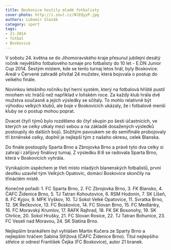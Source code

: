 ```yaml
---
title: Boskovice hostily mladé fotbalisty
cover-photo: http://i.zoul.cz/NlEQyyP.jpg
authors: Lubomír Slezák
category: sport
tags: 
- 21-2014
- fotbal
- Boskovice
---
```

V sobotu 24. května se do Jihomoravského kraje přesunul jubilejní desátý ročník největšího fotbalového turnaje pro fotbalisty do 10 let - E.ON Junior Cup 2014. Šestým místem, kde se tento turnaj letos hrál, byly Boskovice. Areál v Červené zahradě přivítal 24 mužstev, která bojovala o postup do velkého finále.

Novinkou letošního ročníku byl herní systém, který na fotbalová hřiště pustil mnohem víc hráčů než například v loňském roce. Za každý klub hrála dvě mužstva současně a jejich výsledky se sčítaly. To mohlo relativně být výhodou velkých klubů, ale boje v Boskovicích ukázaly, že i fotbalově menší kluby se o postup mohou poprat.

Dvacet čtyři týmů bylo rozděleno do čtyř skupin po šesti účastnících, ve kterých se celky utkaly mezi sebou a na základě dosažených výsledků postoupily do dalších bojů. Složitým pavoukem se do semifinále probojovaly tři brněnské celky, doplnil je nejlepší tým z našeho okresu, celek Blanska.

Do finále postoupily Sparta Brno a Zbrojovka Brno a právě tyto dva celky si zahrají i zářijový finálový turnaj. Z výsledku 8:6 se radovala Sparta Brno, která v Boskovicích vyhrála.

Vynikajícím úspěchem je třetí místo mladých blanenských fotbalistů, první desítku uzavřel tým Velkých Opatovic, domácí Boskovice skončily na třináctém místě.

Konečné pořadí: 1. FC Sparta Brno, 2. FC Zbrojovka Brno, 3. FK Blansko, 4. ČAFC Židenice Brno, 5. TJ Tatran Kohoutovice, 6. RSM Hodonín, 7. SK Líšeň, 8. FC Kyjov, 9. MFK Vyškov, 10. TJ Sokol Velké Opatovice, 11. Svratka Brno, 12. SK Řečkovice, 13. FC Boskovice, 14. FC Slovan Brno, 15. FC Medlánky, 16. FC Moravský Krumlov, 17. RAFK Rajhrad, 18. FK SK Bosonohy, 19. SK Chrlice, 20. Sokol Hrušky, 21. FC Slovan Rosice, 22. TJ Tatran Bohunice, 23. FC Veselí nad Moravou, 24. SK Slatina Brno.

Nejlepším brankářem byl vyhlášen Martin Kučera ze Sparty Brno a nejlepším hráčem Sabina Střížová (ČAFC Židenice Brno). Titul nejlepšího střelce si odnesl František Čejka (FC Boskovice), autor 21 branek.


